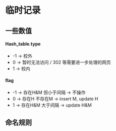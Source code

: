 # 临时记录

## 一些数值

#### Hash_table.type

- -1 -> 校外
- 0 -> 暂时无法访问 / 302 等需要进一步处理的网页
- 1 -> 校内

#### flag

- -1 -> 存在H&M 但小于间隔 -> 不操作
- 0 -> 存在H 不存在M -> insert M, update H
- 1 -> 存在H&M 大于间隔 -> update H&M

## 命名规则



##
